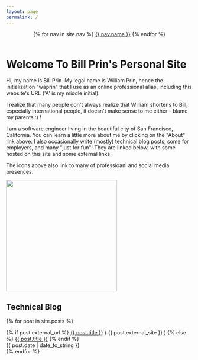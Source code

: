 ```yaml
---
layout: page
permalink: /
---
```

<header class="masthead">
  <nav class="masthead-nav">
    {% for nav in site.nav %}
      <a href="{{ nav.href }}">{{ nav.name }}</a>
    {% endfor %}
  </nav>
</header>
<a class="social" href="https://twitter.com/{{ site.author.twitter }}/" target="_blank"><i class="fa fa-twitter"></i></a>
<a class="social" href="http://linkedin.com/in/{{ site.author.linkedin }}"><i class="fa fa-linkedin"></i></a>
<a class="social" href="http://github.com/{{ site.author.github }}"><i class="fa fa-github"></i></a>
<a class="social" href="http://stackoverflow.com/users/{{ site.author.stackoverflow }}/"><i class="fa fa-stack-overflow"></i></a>
<a class="social" href="https://medium.com/@{{ site.author.medium }}"><i class="fa fa-medium"></i></a>

<h1>Welcome To Bill Prin's Personal Site</h1>

<div class="intro">

<div class="intro-text">    
<p>Hi, my name is Bill Prin. My legal name is William Prin, hence the initialization "waprin" that I use
as an online professional alias, including this website's URL ('A' is my middle initial). 

I realize that many people don't always realize that William shortens to Bill, especially international people, it 
doesn't make sense to me either - blame my parents :) ! </p>

<p>
I am a software engineer living in the beautiful city of San Francisco, California. You can learn a
little more about me by clicking on the "About" link above. I also occasionally write (mostly) technical 
blog posts, some for employers, and many "just for fun"! They are linked below, with some hosted on this site
and some external links.
</p>

<p>
The icons above also link to many of professioanl and social media presences.
</p>
</div>

<div class="intro-pic">
<img height="300" width="300" src="{{ site.url }}/assets/waprin_profile.jpg" />
</div>

</div>


<h2>Technical Blog</h2>
<div class="content list">

{% for post in site.posts %}
  <div class="list-item">
     {% if post.external_url %}
     <a href="{{ post.external_url }}">{{ post.title }}</a> ( {{ post.external_site }} )
     {% else %}
      <a href="{{ site.baseurl }}{{ post.url }}">{{ post.title }}</a>
     {% endif %}
    <div class="list-post-date">
      <time>{{ post.date | date_to_string }}</time>
    </div>
  </div>
{% endfor %}

</div>
